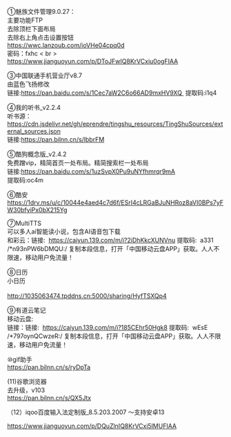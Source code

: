 ①魅族文件管理9.0.27：<br>
主要功能FTP<br>
去除顶栏下面布局<br>
去除右上角点击设置按钮<br>
https://wwc.lanzoub.com/ioVHe04cpq0d<br>
密码：fxhc < br >
https://www.jianguoyun.com/p/DToJFwIQ8KrVCxiu0ogFIAA  <br> 


③中国联通手机营业厅v8.7<br>
由蓝色飞扬修改<br>
链接:https://pan.baidu.com/s/1Cec7aW2C6o66AD9mxHV9XQ 
提取码:i1q4

④我的听书_v2.2.4<br>
听书源：https://cdn.jsdelivr.net/gh/eprendre/tingshu_resources/TingShuSources/external_sources.json<br>
链接:https://pan.bilnn.cn/s/lbbrFM

⑤酷狗概念版_v2.4.2<br>
免费蹭vip，精简首页一处布局。精简搜索栏一处布局<br>
链接:https://pan.baidu.com/s/1uzSvpX0Pu9uNYfhmrqr9mA<br>
提取码:oc4m 

⑥酷安<br>
https://1drv.ms/u/c/10044e4aed4c7d6f/ESrI4cLRGaBJuNHRoz8aVI0BPs7yFW30bfyiPx0bX215Yg<br>


⑦MultiTTS<br>
可以多人ai智能读小说，包含AI语音包下载<br>
和彩云：链接:  https://caiyun.139.com/m/i?2iDhKkcXUNVnu
提取码:  a331
/*n93nPW6bDMQU:/ 
复制本段信息，打开「中国移动云盘APP」获取。人人不限速，移动用户免流量！

⑧日历<br>
小日历<br>
<br>
http://1035063474.tpddns.cn:5000/sharing/HyfTSXQp4

⑨有道云笔记<br>
移动云盘:<br>
链接：链接:  https://caiyun.139.com/m/i?185CEhr50Hgk8
提取码:  wEsE
/*797oynQCwzeR:/ 
复制本段信息，打开「中国移动云盘APP」获取。人人不限速，移动用户免流量！


⑩gif助手<br>
https://pan.bilnn.cn/s/ryDpTa

(11)谷歌浏览器<br>
去升级，v103<br>
https://pan.bilnn.cn/s/QX5Jtx

（12）iqoo百度输入法定制版_8.5.203.2007 ～支持安卓13 <br>

https://www.jianguoyun.com/p/DQuZlnIQ8KrVCxi5lMUFIAA


